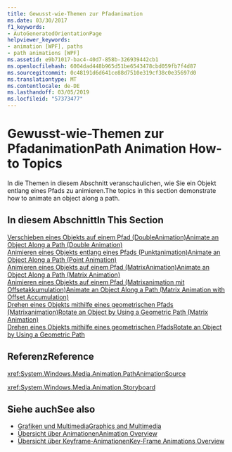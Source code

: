 ```yaml
---
title: Gewusst-wie-Themen zur Pfadanimation
ms.date: 03/30/2017
f1_keywords:
- AutoGeneratedOrientationPage
helpviewer_keywords:
- animation [WPF], paths
- path animations [WPF]
ms.assetid: e9b71017-bac4-40d7-858b-326939442cb1
ms.openlocfilehash: 6004dad448b965d51be6543478cbd059fb7f4d87
ms.sourcegitcommit: 0c48191d6d641ce88d7510e319cf38c0e35697d0
ms.translationtype: MT
ms.contentlocale: de-DE
ms.lasthandoff: 03/05/2019
ms.locfileid: "57373477"
---
```

# <a name="path-animation-how-to-topics"></a><span data-ttu-id="9c7c1-102">Gewusst-wie-Themen zur Pfadanimation</span><span class="sxs-lookup"><span data-stu-id="9c7c1-102">Path Animation How-to Topics</span></span>
<span data-ttu-id="9c7c1-103">In die Themen in diesem Abschnitt veranschaulichen, wie Sie ein Objekt entlang eines Pfads zu animieren.</span><span class="sxs-lookup"><span data-stu-id="9c7c1-103">The topics in this section demonstrate how to animate an object along a path.</span></span>  
  
## <a name="in-this-section"></a><span data-ttu-id="9c7c1-104">In diesem Abschnitt</span><span class="sxs-lookup"><span data-stu-id="9c7c1-104">In This Section</span></span>  
 [<span data-ttu-id="9c7c1-105">Verschieben eines Objekts auf einem Pfad (DoubleAnimation)</span><span class="sxs-lookup"><span data-stu-id="9c7c1-105">Animate an Object Along a Path (Double Animation)</span></span>](how-to-animate-an-object-along-a-path-double-animation.md)  
 [<span data-ttu-id="9c7c1-106">Animieren eines Objekts entlang eines Pfads (Punktanimation)</span><span class="sxs-lookup"><span data-stu-id="9c7c1-106">Animate an Object Along a Path (Point Animation)</span></span>](how-to-animate-an-object-along-a-path-point-animation.md)  
 [<span data-ttu-id="9c7c1-107">Animieren eines Objekts auf einem Pfad (MatrixAnimation)</span><span class="sxs-lookup"><span data-stu-id="9c7c1-107">Animate an Object Along a Path (Matrix Animation)</span></span>](how-to-animate-an-object-along-a-path-matrix-animation.md)  
 [<span data-ttu-id="9c7c1-108">Animieren eines Objekts auf einem Pfad (Matrixanimation mit Offsetakkumulation)</span><span class="sxs-lookup"><span data-stu-id="9c7c1-108">Animate an Object Along a Path (Matrix Animation with Offset Accumulation)</span></span>](animate-an-object-along-a-path-matrix-animation-with-offset.md)  
 [<span data-ttu-id="9c7c1-109">Drehen eines Objekts mithilfe eines geometrischen Pfads (Matrixanimation)</span><span class="sxs-lookup"><span data-stu-id="9c7c1-109">Rotate an Object by Using a Geometric Path (Matrix Animation)</span></span>](how-to-rotate-an-object-by-using-a-geometric-path-matrix-animation.md)  
 [<span data-ttu-id="9c7c1-110">Drehen eines Objekts mithilfe eines geometrischen Pfads</span><span class="sxs-lookup"><span data-stu-id="9c7c1-110">Rotate an Object by Using a Geometric Path</span></span>](how-to-rotate-an-object-by-using-a-geometric-path.md)  
  
## <a name="reference"></a><span data-ttu-id="9c7c1-111">Referenz</span><span class="sxs-lookup"><span data-stu-id="9c7c1-111">Reference</span></span>  
 <xref:System.Windows.Media.Animation.PathAnimationSource>  
  
 <xref:System.Windows.Media.Animation.Storyboard>  
  
## <a name="see-also"></a><span data-ttu-id="9c7c1-112">Siehe auch</span><span class="sxs-lookup"><span data-stu-id="9c7c1-112">See also</span></span>
- [<span data-ttu-id="9c7c1-113">Grafiken und Multimedia</span><span class="sxs-lookup"><span data-stu-id="9c7c1-113">Graphics and Multimedia</span></span>](index.md)
- [<span data-ttu-id="9c7c1-114">Übersicht über Animationen</span><span class="sxs-lookup"><span data-stu-id="9c7c1-114">Animation Overview</span></span>](animation-overview.md)
- [<span data-ttu-id="9c7c1-115">Übersicht über Keyframe-Animationen</span><span class="sxs-lookup"><span data-stu-id="9c7c1-115">Key-Frame Animations Overview</span></span>](key-frame-animations-overview.md)
